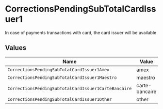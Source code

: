 # CorrectionsPendingSubTotalCardIssuer1

In case of payments transactions with card, the card issuer will be available


## Values

| Name                                                 | Value                                                |
| ---------------------------------------------------- | ---------------------------------------------------- |
| `CorrectionsPendingSubTotalCardIssuer1Amex`          | amex                                                 |
| `CorrectionsPendingSubTotalCardIssuer1Maestro`       | maestro                                              |
| `CorrectionsPendingSubTotalCardIssuer1CarteBancaire` | carte-bancaire                                       |
| `CorrectionsPendingSubTotalCardIssuer1Other`         | other                                                |